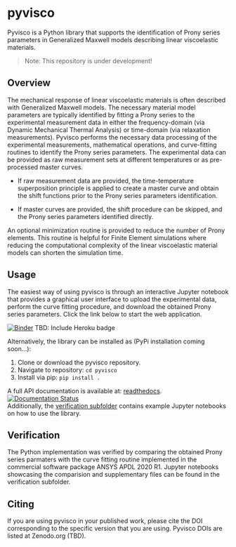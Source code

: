 # pyvisco

Pyvisco is a Python library that supports the identification of Prony series parameters in Generalized Maxwell models describing linear viscoelastic materials. 

> Note: This repository is under development!

## Overview
The mechanical response of linear viscoelastic materials is often described with Generalized Maxwell models. The necessary material model parameters are typically identified by fitting a Prony series to the experimental measurement data in either the frequency-domain (via Dynamic Mechanical Thermal Analysis) or time-domain (via relaxation measurements). Pyvisco performs the necessary data processing of the experimental measurements, mathematical operations, and curve-fitting routines to identify the Prony series parameters. The experimental data can be provided as raw measurement sets at different temperatures or as pre-processed master curves.

* If raw measurement data are provided, the time-temperature superposition principle is applied to create a master curve and obtain the shift functions prior to the Prony series parameters identification. 

* If master curves are provided, the shift procedure can be skipped, and the Prony series parameters identified directly. 

An optional minimization routine is provided to reduce the number of Prony elements. This routine is helpful for Finite Element simulations where reducing the computational complexity of the linear viscoelastic material models can shorten the simulation time.

## Usage
The easiest way of using pyvisco is through an interactive Jupyter notebook that provides a graphical user interface to upload the experimental data, perform the curve fitting procedure, and download the obtained Prony series parameters. Click the link below to start the web application.

[![Binder](https://mybinder.org/badge_logo.svg)](https://mybinder.org/v2/gh/NREL/pyvisco/HEAD?urlpath=voila%2Frender%2FLinViscoFit.ipynb)
TBD: Include Heroku badge


Alternatively, the library can be installed as (PyPi installation coming soon...):
1. Clone or download the pyvisco repository.
2. Navigate to repository: `cd pyvisco`
3. Install via pip: `pip install .`

A full API documentation is available at: [readthedocs](https://pyvisco.readthedocs.io/). [![Documentation Status](https://readthedocs.org/projects/pyvisco/badge/?version=latest)](https://pyvisco.readthedocs.io/en/latest/?badge=latest)   
Additionally, the [verification subfolder](https://github.com/NREL/pyvisco/tree/main/verification) contains example Jupyter notebooks on how to use the library.

## Verification
The Python implementation was verified by comparing the obtained Prony series parmaters with the curve fitting routine implemented in the commercial software package ANSYS APDL 2020 R1. Jupyter notebooks showcasing the comparision and supplementary files can be found in the verification subfolder.

## Citing
If you are using pyvisco in your published work, please cite the DOI corresponding to the specific version that you are using. Pyvisco DOIs are listed at Zenodo.org (TBD).
